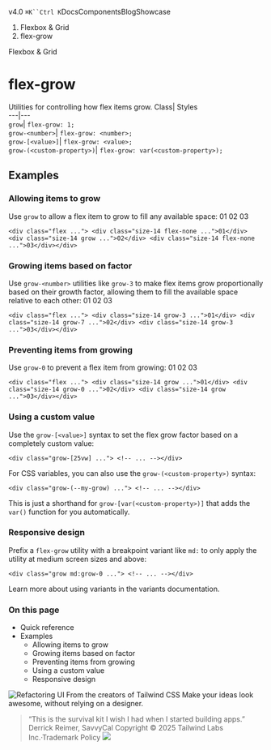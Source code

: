 v4.0
`⌘K``Ctrl K`DocsComponentsBlogShowcase
  1. Flexbox & Grid
  2. flex-grow


Flexbox & Grid
# flex-grow
Utilities for controlling how flex items grow.
Class| Styles  
---|---  
`grow`| `flex-grow: 1;`  
`grow-<number>`| `flex-grow: <number>;`  
`grow-[<value>]`| `flex-grow: <value>;`  
`grow-(<custom-property>)`| `flex-grow: var(<custom-property>);`  
## Examples
### Allowing items to grow
Use `grow` to allow a flex item to grow to fill any available space:
01
02
03
```
<div class="flex ..."> <div class="size-14 flex-none ...">01</div> <div class="size-14 grow ...">02</div> <div class="size-14 flex-none ...">03</div></div>
```

### Growing items based on factor
Use `grow-<number>` utilities like `grow-3` to make flex items grow proportionally based on their growth factor, allowing them to fill the available space relative to each other:
01
02
03
```
<div class="flex ..."> <div class="size-14 grow-3 ...">01</div> <div class="size-14 grow-7 ...">02</div> <div class="size-14 grow-3 ...">03</div></div>
```

### Preventing items from growing
Use `grow-0` to prevent a flex item from growing:
01
02
03
```
<div class="flex ..."> <div class="size-14 grow ...">01</div> <div class="size-14 grow-0 ...">02</div> <div class="size-14 grow ...">03</div></div>
```

### Using a custom value
Use the `grow-[<value>]` syntax to set the flex grow factor based on a completely custom value:
```
<div class="grow-[25vw] ..."> <!-- ... --></div>
```

For CSS variables, you can also use the `grow-(<custom-property>)` syntax:
```
<div class="grow-(--my-grow) ..."> <!-- ... --></div>
```

This is just a shorthand for `grow-[var(<custom-property>)]` that adds the `var()` function for you automatically.
### Responsive design
Prefix a `flex-grow` utility with a breakpoint variant like `md:` to only apply the utility at medium screen sizes and above:
```
<div class="grow md:grow-0 ..."> <!-- ... --></div>
```

Learn more about using variants in the variants documentation.
### On this page
  * Quick reference
  * Examples
    * Allowing items to grow
    * Growing items based on factor
    * Preventing items from growing
    * Using a custom value
    * Responsive design


![Refactoring UI](https://tailwindcss.com/_next/image?url=%2F_next%2Fstatic%2Fmedia%2Fbook-promo.27d91093.png&w=256&q=75)
From the creators of Tailwind CSS
Make your ideas look awesome, without relying on a designer.
> “This is the survival kit I wish I had when I started building apps.”
> Derrick Reimer, SavvyCal
Copyright © 2025 Tailwind Labs Inc.·Trademark Policy
![](https://cdn.usefathom.com/?h=https%3A%2F%2Ftailwindcss.com&p=%2Fdocs%2Fflex-grow&r=&sid=PMFMDJGK&qs=%7B%7D&cid=98075741)
